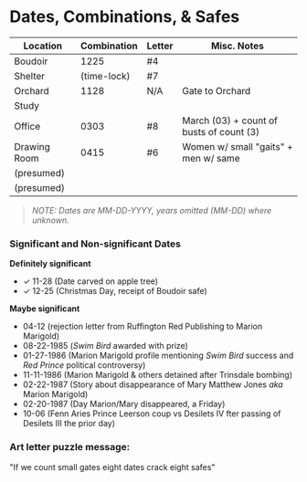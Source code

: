 # Dates, Combinations, & Safes

| Location     | Combination | Letter | Misc. Notes                                       |
|--------------|-------------|--------|---------------------------------------------------|
| Boudoir      | 1225        | #4     |                                                   |
| Shelter      | (time-lock) | #7     |                                                   |
| Orchard      | 1128        | N/A    | Gate to Orchard                                   |
| Study        |             |        |                                                   |
| Office       | 0303        | #8     | March (03) + count of busts of count (3)          |
| Drawing Room | 0415        | #6     | Women w/ small "gaits" + men w/ same              |
| (presumed)   |             |        |                                                   |
| (presumed)   |             |        |                                                   |

> _NOTE: Dates are MM-DD-YYYY, years omitted (MM-DD) where unknown._

### Significant and Non-significant Dates

**Definitely significant**
- ✓ 11-28 (Date carved on apple tree)
- ✓ 12-25 (Christmas Day, receipt of Boudoir safe)

**Maybe significant**
- 04-12 (rejection letter from Ruffington Red Publishing to Marion Marigold)
- 08-22-1985 (_Swim Bird_ awarded with prize)
- 01-27-1986 (Marion Marigold profile mentioning _Swim Bird_ success and _Red Prince_ political controversy)
- 11-11-1986 (Marion Marigold & others detained after Trinsdale bombing)
- 02-22-1987 (Story about disappearance of Mary Matthew Jones _aka_ Marion Marigold)
- 02-20-1987 (Day Marion/Mary disappeared, a Friday)
- 10-06 (Fenn Aries Prince Leerson coup vs Desilets IV fter passing of Desilets III the prior day)

### Art letter puzzle message:

"If we count small gates eight dates crack eight safes"
